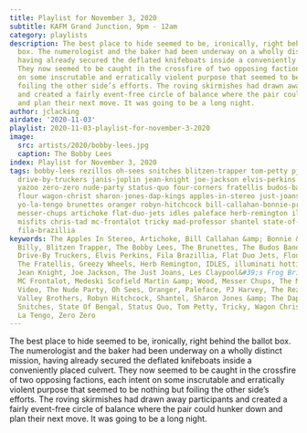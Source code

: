 ```yaml
---
title: Playlist for November 3, 2020
subtitle: KAFM Grand Junction, 9pm - 12am
category: playlists
description: The best place to hide seemed to be, ironically, right behind the ballot
  box. The numerologist and the baker had been underway on a wholly distinct mission,
  having already secured the deflated knifeboats inside a conveniently placed culvert.
  They now seemed to be caught in the crossfire of two opposing factions, each intent
  on some inscrutable and erratically violent purpose that seemed to be nothing but
  foiling the other side’s efforts. The roving skirmishes had drawn away participants
  and created a fairly event-free circle of balance where the pair could hunker down
  and plan their next move. It was going to be a long night.
author: jclacking
airdate: '2020-11-03'
playlist: 2020-11-03-playlist-for-november-3-2020
image:
  src: artists/2020/bobby-lees.jpg
  caption: The Bobby Lees
index: Playlist for November 3, 2020
tags: bobby-lees rezillos oh-sees snitches blitzen-trapper tom-petty pj-harvey les-claypool-s-frog-brigade
  drive-by-truckers janis-joplin jean-knight joe-jackson elvis-perkins monte-video
  yazoo zero-zero nude-party status-quo four-corners fratellis budos-band rift-valley-brothers
  flour wagon-christ sharon-jones-dap-kings apples-in-stereo just-joans greezy-wheels
  yo-la-tengo brunettes oranger robyn-hitchcock bill-callahan-bonnie-prince-billy
  messer-chups artichoke flat-duo-jets idles paleface herb-remington illuminati-hotties
  misfits chris-tad mc-frontalot tricky mad-professor shantel state-of-bengal medeski-scofield-martin-wood
  fila-brazillia
keywords: The Apples In Stereo, Artichoke, Bill Callahan &amp; Bonnie &#39;Prince&#39;
  Billy, Blitzen Trapper, The Bobby Lees, The Brunettes, The Budos Band, Chris + Tad,
  Drive-By Truckers, Elvis Perkins, Fila Brazillia, Flat Duo Jets, Flour, Four Corners,
  The Fratellis, Greezy Wheels, Herb Remington, IDLES, illuminati hotties, Janis Joplin,
  Jean Knight, Joe Jackson, The Just Joans, Les Claypool&#39;s Frog Brigade, Mad Professor,
  MC Frontalot, Medeski Scofield Martin &amp; Wood, Messer Chups, The Misfits, Monte
  Video, The Nude Party, Oh Sees, Oranger, Paleface, PJ Harvey, The Rezillos, Rift
  Valley Brothers, Robyn Hitchcock, Shantel, Sharon Jones &amp; The Dap-Kings, The
  Snitches, State Of Bengal, Status Quo, Tom Petty, Tricky, Wagon Christ, Yazoo, Yo
  La Tengo, Zero Zero
---
```

The best place to hide seemed to be, ironically, right behind the ballot box. The numerologist and the baker had been underway on a wholly distinct mission, having already secured the deflated knifeboats inside a conveniently placed culvert. They now seemed to be caught in the crossfire of two opposing factions, each intent on some inscrutable and erratically violent purpose that seemed to be nothing but foiling the other side’s efforts. The roving skirmishes had drawn away participants and created a fairly event-free circle of balance where the pair could hunker down and plan their next move. It was going to be a long night.

